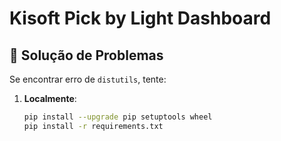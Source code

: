 # Kisoft Pick by Light Dashboard

## 🔧 Solução de Problemas

Se encontrar erro de `distutils`, tente:

1. **Localmente**:
   ```bash
   pip install --upgrade pip setuptools wheel
   pip install -r requirements.txt

